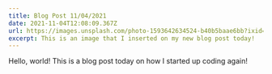 ```yaml
---
title: Blog Post 11/04/2021
date: 2021-11-04T12:08:09.367Z
url: https://images.unsplash.com/photo-1593642634524-b40b5baae6bb?ixid=MnwxMjA3fDF8MHxlZGl0b3JpYWwtZmVlZHwxfHx8ZW58MHx8fHw%3D&ixlib=rb-1.2.1&auto=format&fit=crop&w=1000&q=60
excerpt: This is an image that I inserted on my new blog post today!
---
```

Hello, world! This is a blog post today on how I started up coding again!